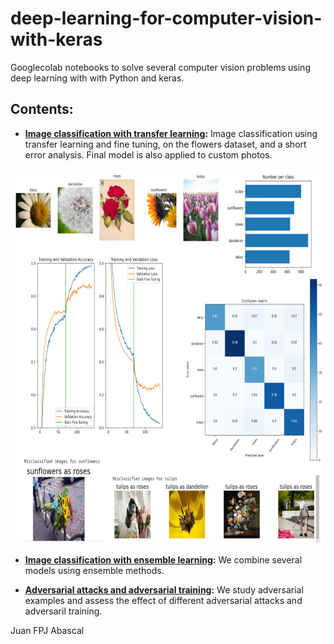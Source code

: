 # deep-learning-for-computer-vision-with-keras

Googlecolab notebooks to solve several computer vision problems using deep learning with with Python and keras. 

## Contents: 

- **[Image classification with transfer learning](https://colab.research.google.com/drive/1hmxD6mAJaa6iSZd0oQoCSFbwvHmzjoit#scrollTo=3Gl9vcdgAois):** Image classification using transfer learning and fine tuning, on the flowers dataset, and a short error analysis. Final model is also applied to custom photos. 

<p align="center">
<img src="https://github.com/jabascal/deep-learning-for-computer-vision-with-keras/blob/main/figures/flowers_clf_summary_sc.png" height="600">
</p>

- **[Image classification with ensemble learning](https://colab.research.google.com/drive/1BZf8HpoKrQquvowe0Yh-68u8Ne5lCjsp#scrollTo=3Gl9vcdgAois):** We combine several models using ensemble methods.  

- **[Adversarial attacks and adversarial training](https://colab.research.google.com/drive/1Xzt-GrYhE9xF382YJMDKc7SZQ9NA6IyM#scrollTo=HxNmcxcnuQSg):** We study adversarial examples and assess the effect of different adversarial attacks and adversaril training.


Juan FPJ Abascal 
